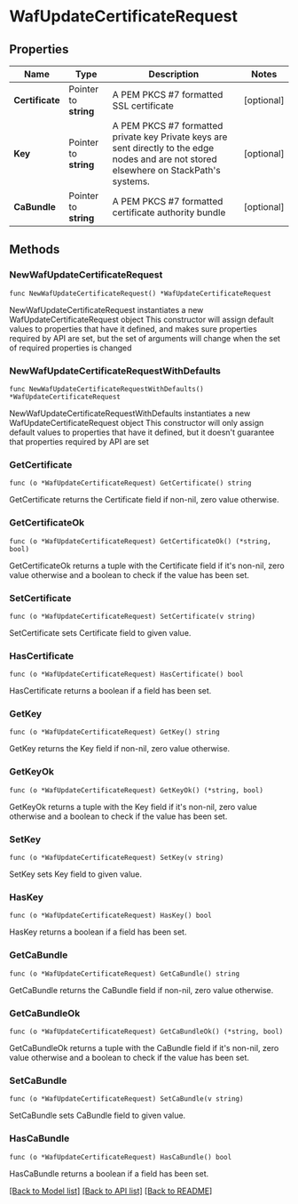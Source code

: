# WafUpdateCertificateRequest

## Properties

Name | Type | Description | Notes
------------ | ------------- | ------------- | -------------
**Certificate** | Pointer to **string** | A PEM PKCS #7 formatted SSL certificate | [optional] 
**Key** | Pointer to **string** | A PEM PKCS #7 formatted private key  Private keys are sent directly to the edge nodes and are not stored elsewhere on StackPath&#39;s systems. | [optional] 
**CaBundle** | Pointer to **string** | A PEM PKCS #7 formatted certificate authority bundle | [optional] 

## Methods

### NewWafUpdateCertificateRequest

`func NewWafUpdateCertificateRequest() *WafUpdateCertificateRequest`

NewWafUpdateCertificateRequest instantiates a new WafUpdateCertificateRequest object
This constructor will assign default values to properties that have it defined,
and makes sure properties required by API are set, but the set of arguments
will change when the set of required properties is changed

### NewWafUpdateCertificateRequestWithDefaults

`func NewWafUpdateCertificateRequestWithDefaults() *WafUpdateCertificateRequest`

NewWafUpdateCertificateRequestWithDefaults instantiates a new WafUpdateCertificateRequest object
This constructor will only assign default values to properties that have it defined,
but it doesn't guarantee that properties required by API are set

### GetCertificate

`func (o *WafUpdateCertificateRequest) GetCertificate() string`

GetCertificate returns the Certificate field if non-nil, zero value otherwise.

### GetCertificateOk

`func (o *WafUpdateCertificateRequest) GetCertificateOk() (*string, bool)`

GetCertificateOk returns a tuple with the Certificate field if it's non-nil, zero value otherwise
and a boolean to check if the value has been set.

### SetCertificate

`func (o *WafUpdateCertificateRequest) SetCertificate(v string)`

SetCertificate sets Certificate field to given value.

### HasCertificate

`func (o *WafUpdateCertificateRequest) HasCertificate() bool`

HasCertificate returns a boolean if a field has been set.

### GetKey

`func (o *WafUpdateCertificateRequest) GetKey() string`

GetKey returns the Key field if non-nil, zero value otherwise.

### GetKeyOk

`func (o *WafUpdateCertificateRequest) GetKeyOk() (*string, bool)`

GetKeyOk returns a tuple with the Key field if it's non-nil, zero value otherwise
and a boolean to check if the value has been set.

### SetKey

`func (o *WafUpdateCertificateRequest) SetKey(v string)`

SetKey sets Key field to given value.

### HasKey

`func (o *WafUpdateCertificateRequest) HasKey() bool`

HasKey returns a boolean if a field has been set.

### GetCaBundle

`func (o *WafUpdateCertificateRequest) GetCaBundle() string`

GetCaBundle returns the CaBundle field if non-nil, zero value otherwise.

### GetCaBundleOk

`func (o *WafUpdateCertificateRequest) GetCaBundleOk() (*string, bool)`

GetCaBundleOk returns a tuple with the CaBundle field if it's non-nil, zero value otherwise
and a boolean to check if the value has been set.

### SetCaBundle

`func (o *WafUpdateCertificateRequest) SetCaBundle(v string)`

SetCaBundle sets CaBundle field to given value.

### HasCaBundle

`func (o *WafUpdateCertificateRequest) HasCaBundle() bool`

HasCaBundle returns a boolean if a field has been set.


[[Back to Model list]](../README.md#documentation-for-models) [[Back to API list]](../README.md#documentation-for-api-endpoints) [[Back to README]](../README.md)


